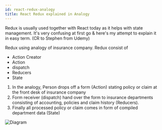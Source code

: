 ```yaml
---
id: react-redux-analogy
title: React Redux explained in Analogy
---
```


Redux is usually used together with React today as it helps with state management.
It's very confusing at first go & here's my attempt to explain it in easy term. (CR to Stephen from Udemy)

Redux using analogy of insurance company. Redux consist of
- Action Creator
- Action
- dispatch
- Reducers
- State

1. In the analogy, Person drops off a form (Action) stating policy or claim at the front desk of insurance company
2. Form receiver (dispatch) hand over the form to insurance departments consisting of accounting, policies and claim history (Reducers). 
3. Finally all processed policy or claim comes in form of compiled department data (State)

![Diagram](/TIL/img/reactreduxdiagram.gif)
